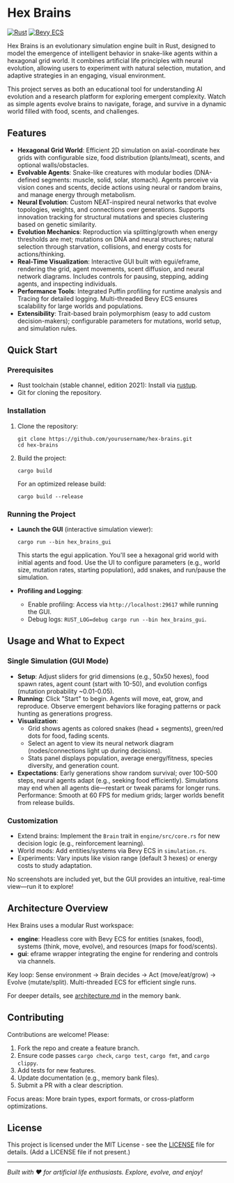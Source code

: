 # Hex Brains

[![Rust](https://img.shields.io/badge/Rust-1.0-blue?logo=rust)](https://www.rust-lang.org/)
[![Bevy ECS](https://img.shields.io/badge/Bevy_ECS-0.12-orange?logo=bevy)](https://bevyengine.org/)

Hex Brains is an evolutionary simulation engine built in Rust, designed to model the emergence of intelligent behavior in snake-like agents within a hexagonal grid world. It combines artificial life principles with neural evolution, allowing users to experiment with natural selection, mutation, and adaptive strategies in an engaging, visual environment.

This project serves as both an educational tool for understanding AI evolution and a research platform for exploring emergent complexity. Watch as simple agents evolve brains to navigate, forage, and survive in a dynamic world filled with food, scents, and challenges.

## Features

- **Hexagonal Grid World**: Efficient 2D simulation on axial-coordinate hex grids with configurable size, food distribution (plants/meat), scents, and optional walls/obstacles.
- **Evolvable Agents**: Snake-like creatures with modular bodies (DNA-defined segments: muscle, solid, solar, stomach). Agents perceive via vision cones and scents, decide actions using neural or random brains, and manage energy through metabolism.
- **Neural Evolution**: Custom NEAT-inspired neural networks that evolve topologies, weights, and connections over generations. Supports innovation tracking for structural mutations and species clustering based on genetic similarity.
- **Evolution Mechanics**: Reproduction via splitting/growth when energy thresholds are met; mutations on DNA and neural structures; natural selection through starvation, collisions, and energy costs for actions/thinking.
- **Real-Time Visualization**: Interactive GUI built with egui/eframe, rendering the grid, agent movements, scent diffusion, and neural network diagrams. Includes controls for pausing, stepping, adding agents, and inspecting individuals.
- **Performance Tools**: Integrated Puffin profiling for runtime analysis and Tracing for detailed logging. Multi-threaded Bevy ECS ensures scalability for large worlds and populations.
- **Extensibility**: Trait-based brain polymorphism (easy to add custom decision-makers); configurable parameters for mutations, world setup, and simulation rules.

## Quick Start

### Prerequisites

- Rust toolchain (stable channel, edition 2021): Install via [rustup](https://rustup.rs/).
- Git for cloning the repository.

### Installation

1. Clone the repository:
   ```
   git clone https://github.com/yourusername/hex-brains.git
   cd hex-brains
   ```

2. Build the project:
   ```
   cargo build
   ```

   For an optimized release build:
   ```
   cargo build --release
   ```

### Running the Project

- **Launch the GUI** (interactive simulation viewer):
  ```
  cargo run --bin hex_brains_gui
  ```
  This starts the egui application. You'll see a hexagonal grid world with initial agents and food. Use the UI to configure parameters (e.g., world size, mutation rates, starting population), add snakes, and run/pause the simulation.

- **Profiling and Logging**:
  - Enable profiling: Access via `http://localhost:29617` while running the GUI.
  - Debug logs: `RUST_LOG=debug cargo run --bin hex_brains_gui`.

## Usage and What to Expect

### Single Simulation (GUI Mode)
- **Setup**: Adjust sliders for grid dimensions (e.g., 50x50 hexes), food spawn rates, agent count (start with 10-50), and evolution configs (mutation probability ~0.01-0.05).
- **Running**: Click "Start" to begin. Agents will move, eat, grow, and reproduce. Observe emergent behaviors like foraging patterns or pack hunting as generations progress.
- **Visualization**:
  - Grid shows agents as colored snakes (head + segments), green/red dots for food, fading scents.
  - Select an agent to view its neural network diagram (nodes/connections light up during decisions).
  - Stats panel displays population, average energy/fitness, species diversity, and generation count.
- **Expectations**: Early generations show random survival; over 100-500 steps, neural agents adapt (e.g., seeking food efficiently). Simulations may end when all agents die—restart or tweak params for longer runs. Performance: Smooth at 60 FPS for medium grids; larger worlds benefit from release builds.

### Customization
- Extend brains: Implement the `Brain` trait in `engine/src/core.rs` for new decision logic (e.g., reinforcement learning).
- World mods: Add entities/systems via Bevy ECS in `simulation.rs`.
- Experiments: Vary inputs like vision range (default 3 hexes) or energy costs to study adaptation.

No screenshots are included yet, but the GUI provides an intuitive, real-time view—run it to explore!

## Architecture Overview

Hex Brains uses a modular Rust workspace:
- **engine**: Headless core with Bevy ECS for entities (snakes, food), systems (think, move, evolve), and resources (maps for food/scents).
- **gui**: eframe wrapper integrating the engine for rendering and controls via channels.

Key loop: Sense environment → Brain decides → Act (move/eat/grow) → Evolve (mutate/split). Multi-threaded ECS for efficient single runs.

For deeper details, see [architecture.md](.kilocode/rules/memory-bank/architecture.md) in the memory bank.

## Contributing

Contributions are welcome! Please:
1. Fork the repo and create a feature branch.
2. Ensure code passes `cargo check`, `cargo test`, `cargo fmt`, and `cargo clippy`.
3. Add tests for new features.
4. Update documentation (e.g., memory bank files).
5. Submit a PR with a clear description.

Focus areas: More brain types, export formats, or cross-platform optimizations.

## License

This project is licensed under the MIT License - see the [LICENSE](LICENSE) file for details. (Add a LICENSE file if not present.)

---

*Built with ❤️ for artificial life enthusiasts. Explore, evolve, and enjoy!*
